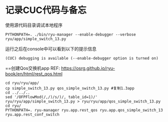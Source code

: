 记录CUC代码与备忘
===============

使用源代码目录调试本地程序
```
PYTHONPATH=. ./bin/ryu-manager --enable-debugger --verbose ryu/app/simple_switch_13.py
```

运行之后在console中可以看到以下的提示信息

```
(CUC) debugging is available (--enable-debugger option is turned on)
```


==创建Qos交换机app
REF: https://osrg.github.io/ryu-book/en/html/rest_qos.html

```
cd ryu/ryu/app/
cp simple_switch_13.py qos_simple_switch_13.py #复制1.3app
cd ../../..
sed '/OFPFlowMod(/,/)/s/)/, table_id=1)/' ryu/ryu/app/simple_switch_13.py > ryu/ryu/app/qos_simple_switch_13.py
cd ryu/
PYTHONPATH=. ryu-manager ryu.app.rest_qos ryu.app.qos_simple_switch_13 ryu.app.rest_conf_switch
```
